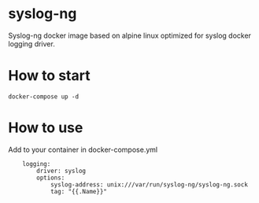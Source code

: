 # syslog-ng
Syslog-ng docker image based on alpine linux optimized for syslog docker logging driver.

# How to start

```
docker-compose up -d
```

# How to use

Add to your container in docker-compose.yml
```
    logging:
        driver: syslog
        options:
            syslog-address: unix:///var/run/syslog-ng/syslog-ng.sock
            tag: "{{.Name}}"
```
